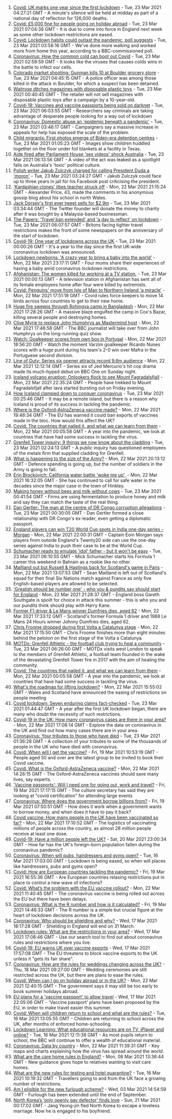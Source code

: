 1. [Covid: UK marks one year since the first lockdown](https://www.bbc.co.uk/news/uk-56491532) - Tue, 23 Mar 2021 04:27:21 GMT - A minute's silence will be held at midday as part of a national day of reflection for 126,000 deaths.
2. [Covid: £5,000 fine for people going on holiday abroad](https://www.bbc.co.uk/news/uk-56493002) - Tue, 23 Mar 2021 07:04:38 GMT - It is due to come into force in England next week as some other lockdown restrictions are eased.
3. [Covid: Lockdown habits could outlast the pandemic, poll suggests](https://www.bbc.co.uk/news/uk-56490823) - Tue, 23 Mar 2021 03:58:16 GMT - We've done more walking and worked more from home this year, according to a BBC-commissioned poll.
4. [Coronavirus: How the common cold can boot out Covid](https://www.bbc.co.uk/news/health-56483445) - Tue, 23 Mar 2021 02:59:59 GMT - It looks like the viruses that causes colds wins in the battle to infect our cells.
5. [Colorado market shooting: Gunman kills 10 at Boulder grocery store](https://www.bbc.co.uk/news/world-us-canada-56492541) - Tue, 23 Mar 2021 04:45:15 GMT - A police officer was among those killed in the attack in Boulder, for which a suspect has been detained.
6. [Waitrose ditches magazines with disposable plastic toys](https://www.bbc.co.uk/news/business-56456170) - Tue, 23 Mar 2021 00:40:45 GMT - The retailer will not sell magazines with disposable plastic toys after a campaign by a 10-year-old.
7. [Covid-19: Vaccines and vaccine passports being sold on darknet](https://www.bbc.co.uk/news/technology-56489574) - Tue, 23 Mar 2021 06:03:55 GMT - Researchers say criminals are taking advantage of desperate people looking for a way out of lockdown
8. [Coronavirus: Domestic abuse an 'epidemic beneath a pandemic'](https://www.bbc.co.uk/news/uk-56491643) - Tue, 23 Mar 2021 03:46:17 GMT - Campaigners say a massive increase in appeals for help has exposed the scale of the problem.
9. [Child migrants: First photos emerge of Biden-era detention centres](https://www.bbc.co.uk/news/world-us-canada-56491941) - Tue, 23 Mar 2021 01:05:23 GMT - Images show children huddled together on the floor under foil blankets at a facility in Texas.
10. [Aide fired after Parliament House 'sex videos' shock Australia](https://www.bbc.co.uk/news/world-australia-56492827) - Tue, 23 Mar 2021 06:13:56 GMT - A video of the act was leaked as a spotlight falls on Australia's 'toxic' political culture.
11. [Polish writer Jakub Zulczyk charged for calling President Duda a 'moron'](https://www.bbc.co.uk/news/world-europe-56491949) - Tue, 23 Mar 2021 03:24:27 GMT - Jakub Zulczyk could face up to three years in jail for his Facebook post criticising the president.
12. ['Kardashian clones' jibes teacher struck off](https://www.bbc.co.uk/news/uk-wales-56490673) - Mon, 22 Mar 2021 21:15:24 GMT - Alexander Price, 43, made the comments in his anonymous gossip blog about his school in north Wales.
13. [Jack Dorsey's first ever tweet sells for $2.9m](https://www.bbc.co.uk/news/business-56492358) - Tue, 23 Mar 2021 03:34:44 GMT - The Twitter founder will donate the money to charity after it was bought by a Malaysia-based businessman.
14. [The Papers: 'Travel ban extended' and 'a day to reflect' on lockdown](https://www.bbc.co.uk/news/blogs-the-papers-56491971) - Tue, 23 Mar 2021 06:07:57 GMT - Britons facing tighter travel restrictions makes the front of some newspapers on the anniversary of the start of lockdown.
15. [Covid-19: One year of lockdowns across the UK](https://www.bbc.co.uk/news/uk-56490107) - Tue, 23 Mar 2021 00:00:26 GMT - It's a year to the day since the first UK-wide coronavirus lockdown was announced.
16. [Lockdown newborns: 'A crazy year to bring a baby into the world'](https://www.bbc.co.uk/news/uk-scotland-56484706) - Mon, 22 Mar 2021 23:17:11 GMT - Four mums share their experiences of having a baby amid coronavirus lockdown restrictions.
17. [Afghanistan: The women killed for working at a TV station.](https://www.bbc.co.uk/news/world-asia-56488749) - Tue, 23 Mar 2021 00:00:13 GMT - A television station in Afghanistan has sent all of its female employees home after four were killed by extremists.
18. [Covid: Penguins' move from Isle of Man to Northern Ireland 'a miracle'](https://www.bbc.co.uk/news/world-europe-isle-of-man-56489503) - Mon, 22 Mar 2021 17:51:18 GMT - Covid rules force keepers to move 14 birds across four countries to get to their new home.
19. [Huge fire sweeps through Rohingya camp in Bangladesh](https://www.bbc.co.uk/news/56490348) - Mon, 22 Mar 2021 17:28:26 GMT - A massive blaze engulfed the camp in Cox's Bazar, killing several people and destroying homes.
20. [Clive Myrie to replace John Humphrys as Mastermind host](https://www.bbc.co.uk/news/newsbeat-56484185) - Mon, 22 Mar 2021 17:46:58 GMT - The BBC journalist will take over from John Humphrys on the long-running quiz show.
21. [Watch: Goalkeeper scores from own box in Portugal](https://www.bbc.co.uk/sport/av/football/56491023) - Mon, 22 Mar 2021 18:56:20 GMT - Watch the moment Varzim goalkeeper Ricardo Nunes scores with a huge punt during his team's 2-0 win over Mafra in the Portuguese second division.
22. [Line of Duty: Series six opener attracts record 9.6m audience](https://www.bbc.co.uk/news/entertainment-arts-56482757) - Mon, 22 Mar 2021 12:12:14 GMT - Series six of Jed Mercurio's hit cop drama made its much-hyped debut on BBC One on Sunday night.
23. [Iceland volcano eruption: Onlookers flock to see Mount Fagradalsfjall](https://www.bbc.co.uk/news/world-europe-56482798) - Mon, 22 Mar 2021 22:35:24 GMT - People have trekked to Mount Fagradalsfjall after lava started bursting out on Friday evening.
24. [How Iceland clamped down to conquer coronavirus](https://www.bbc.co.uk/news/world-europe-56412790) - Tue, 23 Mar 2021 00:25:46 GMT - It may be a remote island, but there is a reason why Iceland is proud of its success in tackling the pandemic.
25. [Where is the Oxford-AstraZeneca vaccine made?](https://www.bbc.co.uk/news/56483766) - Mon, 22 Mar 2021 19:46:34 GMT - The EU has warned it could ban exports of vaccines made in the bloc. How would this affect the UK?
26. [Covid: The countries that nailed it, and what we can learn from them](https://www.bbc.co.uk/news/uk-56455030) - Mon, 22 Mar 2021 00:05:58 GMT - A year into the pandemic, we look at countries that have had some success in tackling the virus.
27. [Grenfell Tower inquiry: 9 things we now know about the cladding](https://www.bbc.co.uk/news/uk-56403431) - Tue, 23 Mar 2021 02:24:13 GMT - A public inquiry has questioned employees of the metals firm that supplied cladding for Grenfell.
28. [What is happening to the size of the Army?](https://www.bbc.co.uk/news/uk-42774738) - Mon, 22 Mar 2021 20:13:12 GMT - Defence spending is going up, but the number of soldiers in the Army is going to fall.
29. [Erin Brockovich: California water battle 'woke me up' ](https://www.bbc.co.uk/news/world-us-canada-56462793) - Mon, 22 Mar 2021 16:32:05 GMT - She has continued to call for safe water in the decades since the major case in the town of Hinkley.
30. [Making honey without bees and milk without cows](https://www.bbc.co.uk/news/business-56154143) - Tue, 23 Mar 2021 00:41:54 GMT - Firms are using fermentation to produce honey and milk and say they can match the taste of the real thing.
31. [Dan Gertler: The man at the centre of DR Congo corruption allegations](https://www.bbc.co.uk/news/world-africa-56444576) - Tue, 23 Mar 2021 00:30:05 GMT - Dan Gertler formed a close relationship with DR Congo's ex-leader, even getting a diplomatic passport.
32. [England players can win T20 World Cup spots in India one-day series - Morgan](https://www.bbc.co.uk/sport/cricket/56472575) - Mon, 22 Mar 2021 22:00:31 GMT - Captain Eoin Morgan says players from outside England's Twenty20 side can use the one-day series against India to push their case to be at the World Cup.
33. [Schumacher ready to emulate 'idol' father - but it won't be easy](https://www.bbc.co.uk/sport/formula1/56438451) - Tue, 23 Mar 2021 06:10:55 GMT - Mick Schumacher starts his Formula 1 career this weekend in Bahrain as a rookie like no other.
34. [Maitland out but Russell & Hastings back for Scotland's game in Paris](https://www.bbc.co.uk/sport/rugby-union/56469834) - Mon, 22 Mar 2021 13:07:53 GMT - Sean Maitland is left out of Scotland's squad for their final Six Nations match against France as only five English-based players are allowed to be selected.
35. ['Grealish should be number one' - who you & pundits say should start for England](https://www.bbc.co.uk/sport/football/56487138) - Mon, 22 Mar 2021 21:28:37 GMT - England boss Gareth Southgate is spoilt for choice in attack this summer - this is who you and our pundits think should play with Harry Kane.
36. [Former F1 driver & Le Mans winner Dumfries dies, aged 62](https://www.bbc.co.uk/sport/formula1/56487859) - Mon, 22 Mar 2021 17:33:12 GMT - Scotland's former Formula 1 driver and 1988 Le Mans 24 Hours winner Johnny Dumfries dies, aged 62.
37. [Chris Froome dropped during first Volta a Catalunya stage](https://www.bbc.co.uk/sport/cycling/56470711) - Mon, 22 Mar 2021 17:15:50 GMT - Chris Froome finishes more than eight minutes behind the peloton on the first stage of the Volta a Catalunya.
38. [MOTDx: Grenfell Athletic - the football club trying to heal a community](https://www.bbc.co.uk/sport/av/football/56449058) - Tue, 23 Mar 2021 06:26:00 GMT - MOTDx visits west London to speak to the members of Grenfell Athletic, a football team founded in the wake of the devastating Grenfell Tower fire in 2017 with the aim of healing the community.
39. [Covid: The countries that nailed it, and what we can learn from them](https://www.bbc.co.uk/news/uk-56455030) - Mon, 22 Mar 2021 00:05:58 GMT - A year into the pandemic, we look at countries that have had some success in tackling the virus.
40. [What's the roadmap for lifting lockdown?](https://www.bbc.co.uk/news/explainers-52530518) - Mon, 22 Mar 2021 15:55:02 GMT - Wales and Scotland have announced the easing of restrictions on people meeting
41. [Covid lockdown: Seven enduring claims fact-checked](https://www.bbc.co.uk/news/55949640) - Tue, 23 Mar 2021 01:44:47 GMT - A year after the first UK lockdown began, there are many who doubt the necessity of such restrictions.
42. [Covid-19 in the UK: How many coronavirus cases are there in your area?](https://www.bbc.co.uk/news/uk-51768274) - Mon, 22 Mar 2021 17:08:14 GMT - Explore the data on coronavirus in the UK and find out how many cases there are in your area.
43. [Coronavirus: Your tributes to those who have died](https://www.bbc.co.uk/news/uk-52676411) - Tue, 23 Mar 2021 01:36:28 GMT - A collection of your tributes to some of the thousands of people in the UK who have died with coronavirus.
44. [Covid: When will I get the vaccine?](https://www.bbc.co.uk/news/health-55045639) - Fri, 19 Mar 2021 10:53:19 GMT - People aged 50 and over are the latest group to be invited to book their Covid vaccine.
45. [Covid: What is the Oxford-AstraZeneca vaccine?](https://www.bbc.co.uk/news/health-55302595) - Mon, 22 Mar 2021 14:26:15 GMT - The Oxford-AstraZeneca vaccines should save many lives, say experts.
46. ['Vaccine passports': Will I need one for going out, work and travel?](https://www.bbc.co.uk/news/explainers-55718553) - Fri, 19 Mar 2021 17:17:15 GMT - The culture secretary has said they are looking at "covid certification" for attending large events
47. [Coronavirus: Where does the government borrow billions from?](https://www.bbc.co.uk/news/business-50504151) - Fri, 19 Mar 2021 07:50:51 GMT - How does it work when a government wants to borrow money, and when does it have to pay it back?
48. [Covid vaccine: How many people in the UK have been vaccinated so far?](https://www.bbc.co.uk/news/health-55274833) - Mon, 22 Mar 2021 17:10:52 GMT - The logistics of vaccinating millions of people across the country, as almost 28 million people receive at least one dose.
49. [Covid-19: Have a million people left the UK?](https://www.bbc.co.uk/news/uk-56435100) - Sat, 20 Mar 2021 23:00:34 GMT - How far has the UK's foreign-born population fallen during the coronavirus pandemic?
50. [Coronavirus: When will pubs, hairdressers and gyms open?](https://www.bbc.co.uk/news/explainers-53349989) - Tue, 16 Mar 2021 17:03:00 GMT - Lockdown is being eased, so when will places like hairdressers, pubs and gyms open?
51. [Covid: How are European countries tackling the pandemic?](https://www.bbc.co.uk/news/explainers-53640249) - Fri, 19 Mar 2021 16:55:36 GMT - Are European countries relaxing restrictions put in place to control a new wave of infections?
52. [Covid: What’s the problem with the EU vaccine rollout?](https://www.bbc.co.uk/news/explainers-52380823) - Mon, 22 Mar 2021 11:40:45 GMT - The coronavirus vaccine is being rolled out across the EU but there have been delays.
53. [Coronavirus: What is the R number and how is it calculated?](https://www.bbc.co.uk/news/health-52473523) - Fri, 19 Mar 2021 14:46:33 GMT - The R number is a simple but crucial figure at the heart of lockdown decisions across the UK.
54. [Coronavirus: Who should be shielding and why?](https://www.bbc.co.uk/news/health-51997151) - Wed, 17 Mar 2021 18:17:28 GMT - Shielding in England will end on 31 March.
55. [Lockdown rules: What are the restrictions in your area?](https://www.bbc.co.uk/news/uk-54373904) - Wed, 17 Mar 2021 17:08:46 GMT - Use our search tool to find out about coronavirus rules and restrictions where you live.
56. [Covid-19: EU warns UK over vaccine exports](https://www.bbc.co.uk/news/45877605) - Wed, 17 Mar 2021 17:57:08 GMT - The EU threatens to block vaccine exports to the UK unless it "gets its fair share".
57. [Coronavirus: How are the rules for weddings changing across the UK?](https://www.bbc.co.uk/news/explainers-52811509) - Thu, 18 Mar 2021 09:27:00 GMT - Wedding ceremonies are still restricted across the UK, but there are plans to ease the rules.
58. [Covid: When can I go on holiday abroad or in the UK?](https://www.bbc.co.uk/news/explainers-52646738) - Mon, 22 Mar 2021 12:40:15 GMT - The government says it may still be too early to book summer holidays abroad.
59. [EU plans for a 'vaccine passport' to allow travel](https://www.bbc.co.uk/news/world-europe-56436910) - Wed, 17 Mar 2021 22:05:06 GMT - 'Vaccine passport' plans have been proposed by the EU, in order to make travel easier this summer.
60. [Covid: When will children return to school and what are the rules?](https://www.bbc.co.uk/news/education-51643556) - Tue, 16 Mar 2021 13:05:55 GMT - Children are returning to school across the UK, after months of enforced home-schooling.
61. [Lockdown Learning: What educational resources are on TV, iPlayer and online?](https://www.bbc.co.uk/news/education-55591821) - Tue, 16 Mar 2021 12:11:38 GMT - As most pupils return to school, the BBC will continue to offer a wealth of educational material.
62. [Coronavirus: Data by country](https://www.bbc.co.uk/news/world-51235105) - Mon, 22 Mar 2021 11:39:31 GMT - Key maps and charts explaining how the virus has spread around the world.
63. [What are the care home rules in England?](https://www.bbc.co.uk/news/explainers-53503712) - Mon, 08 Mar 2021 13:36:44 GMT - New guidance gives hope to relatives wanting to visit care homes.
64. [What are the new rules for testing and hotel quarantine?](https://www.bbc.co.uk/news/explainers-52544307) - Tue, 16 Mar 2021 10:19:32 GMT - Travellers going to and from the UK face a growing number of restrictions.
65. [Am I eligible for the new furlough scheme?](https://www.bbc.co.uk/news/explainers-52135342) - Wed, 03 Mar 2021 14:54:59 GMT - Furlough has been extended until the end of September.
66. [North Korea’s ‘only openly gay defector’ finds love](https://www.bbc.co.uk/news/world-asia-56323825) - Sun, 21 Mar 2021 00:17:02 GMT - Jang Yeong-jin fled North Korea to escape a loveless marriage. Now he is engaged to his boyfriend.
